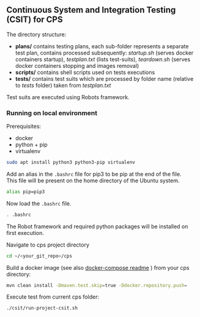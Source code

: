<!--
  ============LICENSE_START=======================================================
   Copyright (C) 2021 Nordix Foundation.
  ================================================================================
  Licensed under the Apache License, Version 2.0 (the "License");
  you may not use this file except in compliance with the License.
  You may obtain a copy of the License at

       http://www.apache.org/licenses/LICENSE-2.0

  Unless required by applicable law or agreed to in writing, software
  distributed under the License is distributed on an "AS IS" BASIS,
  WITHOUT WARRANTIES OR CONDITIONS OF ANY KIND, either express or implied.
  See the License for the specific language governing permissions and
  limitations under the License.

  SPDX-License-Identifier: Apache-2.0
  ============LICENSE_END=========================================================
-->

## Continuous System and Integration Testing (CSIT) for CPS

The directory structure:

- **plans/** contains testing plans, each sub-folder represents a separate test plan, contains processed subsequently:
    _startup.sh_ (serves docker containers startup), _testplan.txt_ (lists test-suits), _teardown.sh_ (serves docker containers stopping and images removal)
- **scripts/** contains shell scripts used on tests executions
- **tests/** contains test suits which are processed by folder name (relative to _tests_ folder) taken from _testplan.txt_

Test suits are executed using Robots framework.

### Running on local environment

Prerequisites:
- docker
- python + pip
- virtualenv

```bash
sudo apt install python3 python3-pip virtualenv
```

Add an alias in the ```.bashrc``` file for pip3 to be pip at the end of the file. </br>
This file will be present on the home directory of the Ubuntu system.
```bash
alias pip=pip3
```

Now load the ```.bashrc``` file.
```bash
. .bashrc
```

The Robot framework and required python packages will be installed on first execution.

Navigate to cps project directory
```bash
cd ~/<your_git_repo>/cps
```

Build a docker image (see also [docker-compose readme](../docker-compose/README.md) ) from your cps directory:

```bash
mvn clean install -Dmaven.test.skip=true -Ddocker.repository.push=
```

Execute test from current cps folder:
```bash
./csit/run-project-csit.sh
```

